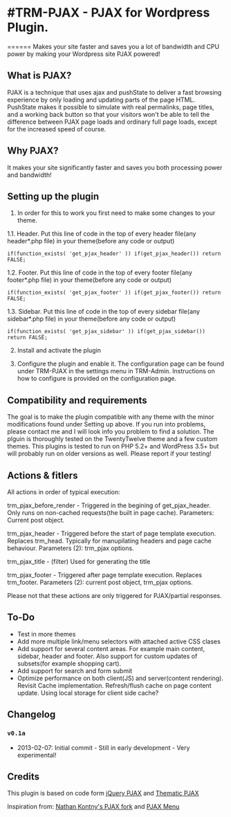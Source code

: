 #TRM-PJAX - PJAX for Wordpress Plugin.
=======


======
Makes your site faster and saves you a lot of bandwidth and CPU power by making your Wordpress site PJAX powered!

## What is PJAX?
PJAX is a technique that uses ajax and pushState to deliver a fast browsing experience by only loading and updating parts of the page HTML. PushState makes it possible to simulate with real permalinks, page titles, and a working back button so that your visitors won't be able to tell the difference between PJAX page loads and ordinary full page loads, except for the increased speed of course. 

## Why PJAX?
It makes your site significantly faster and saves you both processing power and bandwidth!

## Setting up the plugin

1. In order for this to work you first need to make some changes to your theme.

1.1. Header. Put this line of code in the top of every header file(any header*.php file) in your theme(before any code or output)

    if(function_exists( 'get_pjax_header' )) if(get_pjax_header()) return FALSE;

1.2. Footer. Put this line of code in the top of every footer file(any footer*.php file) in your theme(before any code or output)

    if(function_exists( 'get_pjax_footer' )) if(get_pjax_footer()) return FALSE;

1.3. Sidebar. Put this line of code in the top of every sidebar file(any sidebar*.php file) in your theme(before any code or output)

    if(function_exists( 'get_pjax_sidebar' )) if(get_pjax_sidebar()) return FALSE;

2. Install and activate the plugin 

3. Configure the plugin and enable it. The configuration page can be found under TRM-PJAX in the settings menu in TRM-Admin. Instructions on how to configure is provided on the configuration page.

## Compatibility and requirements
The goal is to make the plugin compatible with any theme with the minor modifications found under Setting up above. If you run into problems, please contact me and I will look info you problem to find a solution. The plguin is thoroughly tested on the TwentyTwelve theme and a few custom themes. 
This plugins is tested to run on PHP 5.2+ and WordPress 3.5+ but will probably run on older versions as well. Please report if your testing! 

## Actions & fitlers
All actions in order of typical execution: 

trm_pjax_before_render - Triggered in the begining of get_pjax_header. Only runs on non-cached requests(the built in page cache).
Parameters: Current post object.

trm_pjax_header - Triggered before the start of page template execution. Replaces trm_head. Typically for manupilating headers and page cache behaviour. 
Parameters (2): trm_pjax options.

trm_pjax_title - (filter) Used for generating the title

trm_pjax_footer - Triggered after page template execution. Replaces trm_footer.
Parameters (2): current post object, trm_pjax options.

Please not that these actions are only triggered for PJAX/partial responses.

## To-Do
- Test in more themes
- Add more multiple link/menu selectors with attached active CSS clases
- Add support for several content areas. For example main content, sidebar, header and footer. Also support for custom updates of subsets(for example shopping cart).
- Add support for search and form submit
- Optimize performance on both client(JS) and server(content rendering). Revisit Cache implementation. Refresh/flush cache on page content update. Using local storage for client side cache?

## Changelog

### `v0.1a`

- 2013-02-07: Initial commit - Still in early development - Very experimental!


## Credits

This plugin is based on code form [jQuery PJAX](https://github.com/defunkt/jquery-pjax/) and [Thematic PJAX](https://github.com/wayoutmind/thematic-pjax/)

Inspiration from: [Nathan Kontny's PJAX fork](https://github.com/n8/jquery-pjax/tree/localcache_firebase) and [PJAX Menu](https://github.com/nikolas/pjax-menu/)

